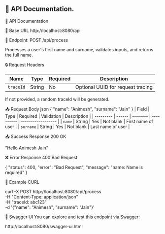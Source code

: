 ## 📘 API Documentation.

📘 API Documentation

🔗 Base URL
http://localhost:8080/api

📨 Endpoint: POST /api/process

Processes a user's first name and surname, validates inputs, and returns the full name.

🔒 Request Headers

| Name      | Type   | Required | Description                       |
| --------- | ------ | -------- | --------------------------------- |
| `traceId` | String | No       | Optional UUID for request tracing |

If not provided, a random traceId will be generated.


📥 Request Body
json
{
  "name": "Animesh",
  "surname": "Jain"
}
| Field     | Type   | Required | Validation | Description        |
| --------- | ------ | -------- | ---------- | ------------------ |
| `name`    | String | Yes      | Not blank  | First name of user |
| `surname` | String | Yes      | Not blank  | Last name of user  |


📤 Success Response 200 OK

"Hello Animesh Jain"

❌ Error Response 400 Bad Request

{
  "status": 400,
  "error": "Bad Request",
  "message": "name: Name is required"
}

🧪 Example CURL

curl -X POST http://localhost:8080/api/process \
  -H "Content-Type: application/json" \
  -H "traceId: abc123" \
  -d '{"name": "Animesh", "surname": "Jain"}'
  
🧭 Swagger UI
You can explore and test this endpoint via Swagger:

http://localhost:8080/swagger-ui.html
